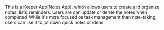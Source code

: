 This is a Keeper App(Notes App), which allows users to create and organize notes, lists, reminders. Users are can update or delete the notes when completed. While it's more focused on task management than note-taking, users can use it to jot down quick notes or ideas
